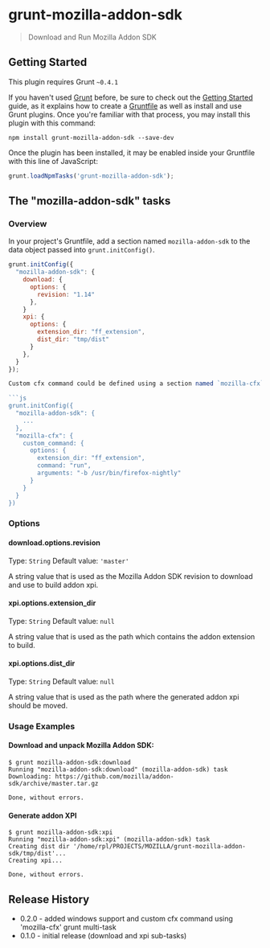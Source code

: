 # grunt-mozilla-addon-sdk

> Download and Run Mozilla Addon SDK

## Getting Started
This plugin requires Grunt `~0.4.1`

If you haven't used [Grunt](http://gruntjs.com/) before, be sure to check out the [Getting Started](http://gruntjs.com/getting-started) guide, as it explains how to create a [Gruntfile](http://gruntjs.com/sample-gruntfile) as well as install and use Grunt plugins. Once you're familiar with that process, you may install this plugin with this command:

```shell
npm install grunt-mozilla-addon-sdk --save-dev
```

Once the plugin has been installed, it may be enabled inside your Gruntfile with this line of JavaScript:

```js
grunt.loadNpmTasks('grunt-mozilla-addon-sdk');
```

## The "mozilla-addon-sdk" tasks

### Overview
In your project's Gruntfile, add a section named `mozilla-addon-sdk` to the data object passed into `grunt.initConfig()`.

```js
grunt.initConfig({
  "mozilla-addon-sdk": {
    download: {
      options: {
        revision: "1.14"
      },
    }
    xpi: {
      options: {
        extension_dir: "ff_extension",
        dist_dir: "tmp/dist"
      }
    },
  }
});

Custom cfx command could be defined using a section named `mozilla-cfx`:

```js
grunt.initConfig({
  "mozilla-addon-sdk": {
    ...
  },
  "mozilla-cfx": {
    custom_command: {
      options: {
        extension_dir: "ff_extension",
        command: "run",
        arguments: "-b /usr/bin/firefox-nightly"
      }
    }
  }
})
```

### Options

#### download.options.revision
Type: `String`
Default value: `'master'`

A string value that is used as the Mozilla Addon SDK revision to download and use to
build addon xpi.

#### xpi.options.extension_dir
Type: `String`
Default value: `null`

A string value that is used as the path which contains the addon extension to build.

#### xpi.options.dist_dir
Type: `String`
Default value: `null`

A string value that is used as the path where the generated addon xpi should be moved.

### Usage Examples

#### Download and unpack Mozilla Addon SDK:

```
$ grunt mozilla-addon-sdk:download
Running "mozilla-addon-sdk:download" (mozilla-addon-sdk) task
Downloading: https://github.com/mozilla/addon-sdk/archive/master.tar.gz

Done, without errors.
```

#### Generate addon XPI

```
$ grunt mozilla-addon-sdk:xpi
Running "mozilla-addon-sdk:xpi" (mozilla-addon-sdk) task
Creating dist dir '/home/rpl/PROJECTS/MOZILLA/grunt-mozilla-addon-sdk/tmp/dist'...
Creating xpi...

Done, without errors.
```

## Release History

- 0.2.0 - added windows support and custom cfx command using 'mozilla-cfx' grunt multi-task
- 0.1.0 - initial release (download and xpi sub-tasks)
